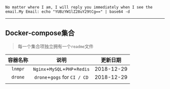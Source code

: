 `No matter where I am, I will reply you immediately when I see the email.My Email: echo "YUBzYW1lZ28uY29tCg==" | base64 -d`

___

## Docker-compose集合

> 每一个集合项独立拥有一个`readme`文件

| 容器名称 |             说明              |  更新日期  |
| :------: | :---------------------------: | :--------: |
| `lnmpr`  | `Nginx`+`MySQL`+`PHP`+`Redis` | 2018-12-29 |
| `drone`  | `drone`+`gogs` for `CI / CD`  | 2018-12-29 |
|          |                               |            |

